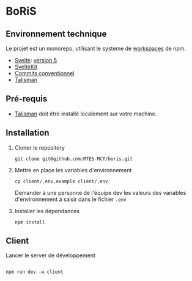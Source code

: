 # BoRiS

## Environnement technique

Le projet est un monorepo, utilisant le système de [workspaces](https://docs.npmjs.com/cli/v7/using-npm/workspaces) de
npm.

- [Svelte](https://svelte.dev/docs/introduction): [version 5](https://svelte-5-preview.vercel.app/docs/introduction)
- [SvelteKit](https://kit.svelte.dev/docs/introduction)
- [Commits conventionnel](https://www.conventionalcommits.org/en/v1.0.0/)
- [Talisman](https://github.com/thoughtworks/talisman)

## Pré-requis

- [Talisman](https://github.com/thoughtworks/talisman) doit être installé localement sur votre machine.

## Installation

1. Cloner le repository

   ```
   git clone git@github.com:MTES-MCT/boris.git
   ```

2. Mettre en place les variables d'environnement

   ```
   cp client/.env.example client/.env
   ```

   Demander à une personne de l'équipe dev les valeurs des variables d'environnement à saisir dans le fichier `.env`

3. Installer les dépendances

   ```
   npm install
   ```

## Client

Lancer le server de développement

```

npm run dev -w client

```
